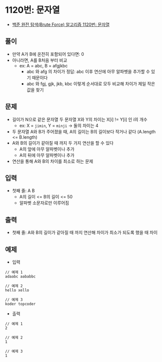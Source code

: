 # 1120번: 문자열
- [백준 완전 탐색(Brute Force) 알고리즘 1120번: 문자열](https://www.acmicpc.net/problem/1120)

## 풀이
- 만약 A가 B에 온전히 포함되어 있다면: 0
- 아니라면, A를 B처음 부터 비교
  - ex: A =  abc, B = afgjkbc
    - abc 와 afg 의 차이가 정답: abc 이후 연산에 아무 알파벳을 추가할 수 있기 때문이다
    - abc 와 fgj, gjk, jkb, kbc 이렇게 순서대로 모두 비교해 차이가 제일 작은 값을 찾기

## 문제
- 길이가 N으로 같은 문자열 두 문자열 X와 Y의 차이는 X[i] != Y[i] 인 i의 개수
  - ex: X = `jimin`, Y = `minji` -> 둘의 차이는 4
- 두 문자열 A와 B가 주어졌을 때, A의 길이는 B의 길이보다 작거나 같다 (A.length <= B.length)
- A와 B의 길이가 같아질 때 까지 두 가지 연산을 할 수 있다
  - A의 앞에 아무 알파벳이나 추가
  - A의 뒤에 아무 알파벳이나 추가
- 연산을 통해 A와 B의 차이를 최소로 하는 문제

## 입력
- 첫째 줄: A B
  - A의 길이 <= B의 길이 <= 50
  - 알파벳 소문자로만 이루어짐

## 출력
- 첫째 줄: A와 B의 길이가 같아질 때 까지 연산해 차이가 최소가 되도록 했을 때 차이

## 예제
- 입력
```text
// 예제 1
adaabc aababbc

// 예제 2
hello xello

// 예제 3
koder topcoder
```
- 출력
```text
// 예제 1
2

// 예제 2
1

// 예제 3
1
```